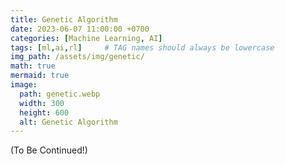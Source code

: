 ```yaml
---
title: Genetic Algorithm
date: 2023-06-07 11:00:00 +0700
categories: [Machine Learning, AI]
tags: [ml,ai,rl]     # TAG names should always be lowercase
img_path: /assets/img/genetic/
math: true
mermaid: true
image:
  path: genetic.webp
  width: 300
  height: 600
  alt: Genetic Algorithm
---
```


(To Be Continued!)
